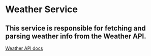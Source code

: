 # Weather Service

## This service is responsible for fetching and parsing weather info from the Weather API.

[Weather API docs](https://openweathermap.org/api/one-call-3)